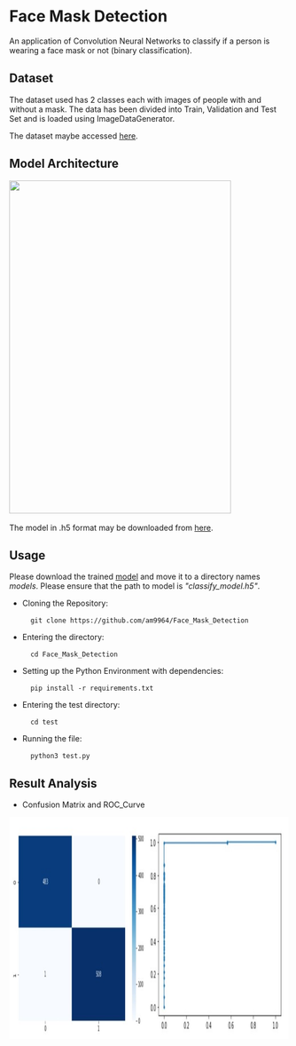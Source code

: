 # Face Mask Detection
An application of Convolution Neural Networks to classify if a person is wearing a face mask or not (binary classification). 

## Dataset
The dataset used has 2 classes each with images of people with and without a mask. The data has been divided into Train, Validation and Test Set and is loaded using ImageDataGenerator.

The dataset maybe accessed <a href = "https://drive.google.com/drive/folders/1MaU49YgSFBqGbMVImh6k6f__q-_mowck?usp=sharing">here</a>.

## Model Architecture
<img src = "assets/model.png" height = 600px width = 400px>

The model in .h5 format may be downloaded from <a href = "https://drive.google.com/file/d/1qgXJ0eSur-Ezh_tmxxD920LJef-J4icT/view?usp=sharing">here</a>.

## Usage
Please download the trained <a href = "https://drive.google.com/file/d/1qgXJ0eSur-Ezh_tmxxD920LJef-J4icT/view?usp=sharing">model</a> and move it to a directory names *models*. Please ensure that the path to model is *"classify_model.h5"*.

- Cloning the Repository: 

        git clone https://github.com/am9964/Face_Mask_Detection
        
- Entering the directory: 

        cd Face_Mask_Detection
        
- Setting up the Python Environment with dependencies:

        pip install -r requirements.txt
        
- Entering the test directory: 

        cd test

- Running the file:

        python3 test.py

## Result Analysis

- Confusion Matrix and ROC_Curve
<img src = "assets/Screenshot 2021-11-17 183734.jpg" align="center" height = 400px width = 900px>



